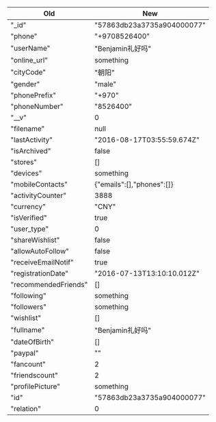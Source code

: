 | Old                                 | New                                                    |
|-------------------------------------|--------------------------------------------------------|
|"_id" | "57863db23a3735a904000077" |
| "phone" |"+9708526400" |
| "userName" |"Benjamin礼好吗" |
| "online_url" | something |
| "cityCode" |"朝阳" |
| "gender" |"male" |
| "phonePrefix" |"+970" |
| "phoneNumber" | "8526400" |
| "__v" | 0 |
| "filename" | null |
| "lastActivity" | "2016-08-17T03:55:59.674Z" |
| "isArchived" | false |
|"stores" | [] |
| "devices" | something |
| "mobileContacts" | {"emails":[],"phones":[]} |
| "activityCounter" | 3888 |
| "currency" | "CNY" |
|"isVerified" | true |
| "user_type" | 0 |
|"shareWishlist"| false |
|"allowAutoFollow" |false |
|"receiveEmailNotif" | true |
|"registrationDate" |"2016-07-13T13:10:10.012Z" |
|"recommendedFriends" | [] |
|"following" | something |
|"followers" | something |
|"wishlist" |[] |
|"fullname" |"Benjamin礼好吗" |
|"dateOfBirth"| [] |
|"paypal"| "" |
|"fancount"| 2 |
|"friendscount" | 2 |
|"profilePicture" | something
|"id" |"57863db23a3735a904000077" |
|"relation" |0|

